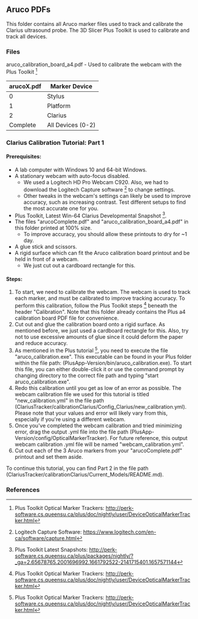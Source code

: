 ## Aruco PDFs
This folder contains all Aruco marker files used to track and calibrate the Clarius ultrasound probe. The 3D Slicer Plus Toolkit is used to calibrate and track all devices.
### Files
aruco_calibration_board_a4.pdf - Used to calibrate the webcam with the Plus Toolkit [^1]

| arucoX.pdf  | Marker Device |
| ------------- | ------------- |
|0  | Stylus  |
| 1  | Platform  |
| 2  | Clarius  |
| Complete  | All Devices (0-2) | /

### Clarius Calibration Tutorial: Part 1
#### Prerequisites:
- A lab computer with Windows 10 and 64-bit Windows.
- A stationary webcam with auto-focus disabled.
  - We used a Logitech HD Pro Webcam C920. Also, we had to download the Logitech Capture software [^2] to change settings.
  - Other tweaks in the webcam's settings can likely be used to improve accuracy, such as increasing contrast. Test different setups to find the most accurate one for you.
- Plus Toolkit, Latest Win-64 Clarius Developmental Snapshot [^3].
- The files "arucoComplete.pdf" and "aruco_calibration_board_a4.pdf" in this folder printed at 100% size.
  - To improve accuracy, you should allow these printouts to dry for ~1 day.
- A glue stick and scissors.
- A rigid surface which can fit the Aruco calibration board printout and be held in front of a webcam.
  - We just cut out a cardboard rectangle for this.
#### Steps:
1. To start, we need to calibrate the webcam. The webcam is used to track each marker, and must be calibrated to improve tracking accuracy. To perform this calibration, follow the Plus Toolkit steps [^1] beneath the header "Calibration". Note that this folder already contains the Plus a4 calibration board PDF file for convenience.
2. Cut out and glue the calibration board onto a rigid surface. As mentioned before, we just used a cardboard rectangle for this. Also, try not to use excessive amounts of glue since it could deform the paper and reduce accuracy.
3. As mentioned in the Plus tutorial [^1], you need to execute the file "aruco_calibration.exe". This executable can be found in your Plus folder within the file path: (PlusApp-Version/bin/aruco_calibration.exe). To start this file, you can either double-click it or use the command prompt by changing directory to the correct file path and typing "start aruco_calibration.exe". 
4. Redo this calibration until you get as low of an error as possible. The webcam calibration file we used for this tutorial is titled "new_calibration.yml" in the file path (ClariusTracker/calibrationClarius/Config_Clarius/new_calibration.yml). Please note that your values and error will likely vary from this, especially if you're using a different webcam.
5. Once you've completed the webcam calibration and tried minimizing error, drag the output .yml file into the file path (PlusApp-Version/config/OpticalMarkerTracker). For future reference, this output webcam calibration .yml file will be named "webcam_calibration.yml".
6. Cut out each of the 3 Aruco markers from your "arucoComplete.pdf" printout and set them aside.
<!-- end of the list -->
To continue this tutorial, you can find Part 2 in the file path (ClariusTracker/calibrationClarius/Current_Models/README.md).
### References
[^1]: Plus Toolkit Optical Marker Trackers: http://perk-software.cs.queensu.ca/plus/doc/nightly/user/DeviceOpticalMarkerTracker.html
[^2]: Logitech Capture Software: https://www.logitech.com/en-ca/software/capture.html
[^3]: Plus Toolkit Latest Snapshots: http://perk-software.cs.queensu.ca/plus/packages/nightly/?_ga=2.65678765.2001696992.1661792522-2141715401.1657571144
